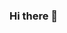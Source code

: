 ### Hi there 👋

<!--
**cauanzl/cauanzl** is a ✨ _special_ ✨ repository because its `README.md` (this file) appears on your GitHub profile.

Here are some ideas to get you started:

- 🔭 atualmente estou trabalhando com comercio e estudando
- 🌱 atualmente estou aprendendo js
- 👯 estou procurando colaboar com js
- 
- 💬 pergunte me sobre 17 anos idade 
- 📫 @eaecauann1
- 😄 
- ⚡ Fun fact: ...
-->
